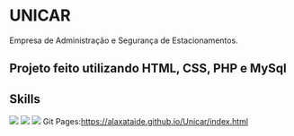 # UNICAR 
Empresa de Administração e Segurança de Estacionamentos.

## Projeto feito utilizando HTML, CSS, PHP e MySql 

## Skills
<img src="https://img.shields.io/badge/HTML5-E34F26?style=for-the-badge&logo=html5&logoColor=white">  <img src="https://img.shields.io/badge/CSS3-1572B6?style=for-the-badge&logo=css3&logoColor=white">
<img src="https://img.shields.io/badge/PHP-F7DF1E?style=for-the-badge&logo=php&logoColor=black">
Git Pages:https://alaxataide.github.io/Unicar/index.html
